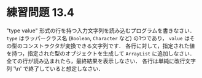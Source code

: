 # 練習問題 13.4
"type value" 形式の行を持つ入力文字列を読み込むプログラムを書きなさい．
`type` はラッパークラス名 (`Boolean`, `Character` など) の1つであり，
`value` はその型のコンストラクタが変換できる文字列です．
各行に対して，指定された値を持つ，指定された型のオブジェクトを生成して
`ArrayList` に追加しなさい．全ての行が読み込まれたら，最終結果を表示しなさい．
各行は単純に改行文字列 '\n' で終了していると想定しなさい．
